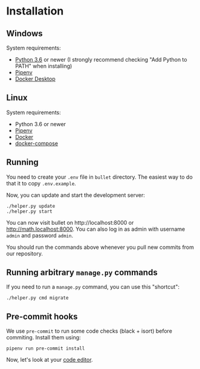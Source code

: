 # Installation

## Windows

System requirements:
- [Python 3.6](https://www.python.org/downloads/) or newer (I strongly recommend checking "Add Python to PATH" when installing)
- [Pipenv](https://pypi.org/project/pipenv/)
- [Docker Desktop](https://www.docker.com/products/docker-desktop)

## Linux

System requirements:
- Python 3.6 or newer
- [Pipenv](https://pypi.org/project/pipenv/)
- [Docker](https://docs.docker.com/engine/install/)
- [docker-compose](https://docs.docker.com/compose/install/)

## Running

You need to create your `.env` file in `bullet` directory. The easiest way to do that it to copy `.env.example`.

Now, you can update and start the development server:

```shell
./helper.py update
./helper.py start
```

You can now visit bullet on http://localhost:8000 or http://math.localhost:8000.
You can also log in as admin with username `admin` and password `admin`.

You should run the commands above whenever you pull new commits from our repository.

## Running arbitrary `manage.py` commands

If you need to run a `manage.py` command, you can use this "shortcut":

```shell
./helper.py cmd migrate
```

## Pre-commit hooks

We use `pre-commit` to run some code checks (black + isort) before commiting. Install them using:

```shell
pipenv run pre-commit install
```

Now, let's look at your [code editor](02-ide.md).
